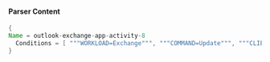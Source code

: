 #### Parser Content
```Java
{
Name = outlook-exchange-app-activity-8
  Conditions = [ """WORKLOAD=Exchange""", """COMMAND=Update""", """CLIENTPROCESSNAME=""", """TS=""" ]
}
```